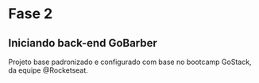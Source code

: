 # Fase 2
## Iniciando back-end GoBarber

Projeto base padronizado e configurado com base no bootcamp GoStack, da equipe @Rocketseat.
